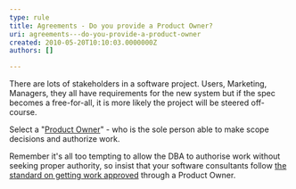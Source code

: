 ```yaml
---
type: rule
title: Agreements - Do you provide a Product Owner?
uri: agreements---do-you-provide-a-product-owner
created: 2010-05-20T10:10:03.0000000Z
authors: []

---
```




<span class='intro'> There are lots of stakeholders in a software project. Users, Marketing, Managers, they all have requirements for the new system but if the spec becomes a free-for-all, it is more likely the project will be steered off-course. 
 </span>


  <p>Select a &quot;<a href="/Management/RulesToSuccessfulProjects/Pages/WhoHasAuthority.aspx">Product Owner</a>&quot; - who is the sole person able to make scope decisions and authorize work. </p>
<p>Remember it's all too tempting to allow the DBA to authorise work without seeking proper authority, so insist that your software consultants follow <a href="/Management/RulesToHappyClients/Pages/DoYouGetWorkApprovedBeforeYouDoIt.aspx">the standard on getting work approved</a> through a Product Owner.</p>



